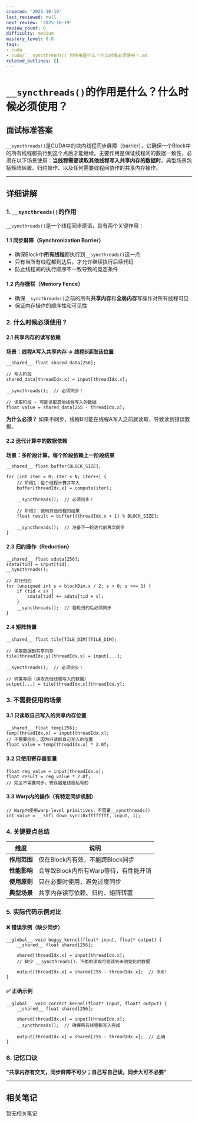 ```yaml
---
created: '2025-10-19'
last_reviewed: null
next_review: '2025-10-19'
review_count: 0
difficulty: medium
mastery_level: 0.0
tags:
- cuda
- cuda/`__syncthreads()`的作用是什么？什么时候必须使用？.md
related_outlines: []
---
```

# `__syncthreads()`的作用是什么？什么时候必须使用？

## 面试标准答案

`__syncthreads()`是CUDA中的块内线程同步屏障（barrier），它确保一个Block中的所有线程都执行到这个点后才能继续。主要作用是保证线程间的数据一致性，必须在以下场景使用：**当线程需要读取其他线程写入共享内存的数据时**，典型场景包括矩阵转置、归约操作、以及任何需要线程间协作的共享内存操作。

---

## 详细讲解

### 1. `__syncthreads()`的作用

`__syncthreads()`是一个线程同步原语，具有两个关键作用：

#### 1.1 同步屏障（Synchronization Barrier）
- 确保Block中**所有线程**都执行到`__syncthreads()`这一点
- 只有当所有线程都到达后，才允许继续执行后续代码
- 防止线程间的执行顺序不一致导致的竞态条件

#### 1.2 内存栅栏（Memory Fence）
- 确保`__syncthreads()`之前的所有**共享内存**和**全局内存**写操作对所有线程可见
- 保证内存操作的顺序性和可见性

### 2. 什么时候必须使用？

#### 2.1 共享内存的读写依赖

**场景：线程A写入共享内存 → 线程B读取该位置**

```cuda
__shared__ float shared_data[256];

// 写入阶段
shared_data[threadIdx.x] = input[threadIdx.x];

__syncthreads();  // 必须同步！

// 读取阶段 - 可能读取其他线程写入的数据
float value = shared_data[255 - threadIdx.x];
```

**为什么必须？** 如果不同步，线程B可能在线程A写入之前就读取，导致读到错误数据。

#### 2.2 迭代计算中的数据依赖

**场景：多阶段计算，每个阶段依赖上一阶段结果**

```cuda
__shared__ float buffer[BLOCK_SIZE];

for (int iter = 0; iter < N; iter++) {
    // 阶段1：每个线程计算并写入
    buffer[threadIdx.x] = compute(iter);
    
    __syncthreads();  // 必须同步！
    
    // 阶段2：使用其他线程的结果
    float result = buffer[(threadIdx.x + 1) % BLOCK_SIZE];
    
    __syncthreads();  // 准备下一轮迭代前再次同步
}
```

#### 2.3 归约操作（Reduction）

```cuda
__shared__ float sdata[256];
sdata[tid] = input[tid];
__syncthreads();

// 并行归约
for (unsigned int s = blockDim.x / 2; s > 0; s >>= 1) {
    if (tid < s) {
        sdata[tid] += sdata[tid + s];
    }
    __syncthreads();  // 每轮归约后必须同步
}
```

#### 2.4 矩阵转置

```cuda
__shared__ float tile[TILE_DIM][TILE_DIM];

// 读取数据到共享内存
tile[threadIdx.y][threadIdx.x] = input[...];

__syncthreads();  // 必须同步！

// 转置写回（读取其他线程写入的数据）
output[...] = tile[threadIdx.x][threadIdx.y];
```

### 3. 不需要使用的场景

#### 3.1 只读取自己写入的共享内存位置
```cuda
__shared__ float temp[256];
temp[threadIdx.x] = input[threadIdx.x];
// 不需要同步，因为只读取自己写入的位置
float value = temp[threadIdx.x] * 2.0f;
```

#### 3.2 只使用寄存器变量
```cuda
float reg_value = input[threadIdx.x];
float result = reg_value * 2.0f;
// 完全不需要同步，寄存器是线程私有的
```

#### 3.3 Warp内的操作（有特定同步机制）
```cuda
// Warp内使用warp-level primitives，不需要__syncthreads()
int value = __shfl_down_sync(0xffffffff, input, 1);
```

### 4. 关键要点总结

| 维度         | 说明                                  |
| ------------ | ------------------------------------- |
| **作用范围** | 仅在Block内有效，不能跨Block同步      |
| **性能影响** | 会导致Block内所有Warp等待，有性能开销 |
| **使用原则** | 只在必要时使用，避免过度同步          |
| **典型场景** | 共享内存读写依赖、归约、矩阵转置      |

### 5. 实际代码示例对比

#### ❌ 错误示例（缺少同步）
```cuda
__global__ void buggy_kernel(float* input, float* output) {
    __shared__ float shared[256];
    
    shared[threadIdx.x] = input[threadIdx.x];
    // 缺少 __syncthreads()，下面的读取可能读到未初始化的数据
    
    output[threadIdx.x] = shared[255 - threadIdx.x];  // BUG!
}
```

#### ✅ 正确示例
```cuda
__global__ void correct_kernel(float* input, float* output) {
    __shared__ float shared[256];
    
    shared[threadIdx.x] = input[threadIdx.x];
    __syncthreads();  // 确保所有线程都写入完成
    
    output[threadIdx.x] = shared[255 - threadIdx.x];  // 正确
}
```

### 6. 记忆口诀

**"共享内存有交叉，同步屏障不可少；自己写自己读，同步大可不必要"**


---

## 相关笔记
<!-- 自动生成 -->

暂无相关笔记

